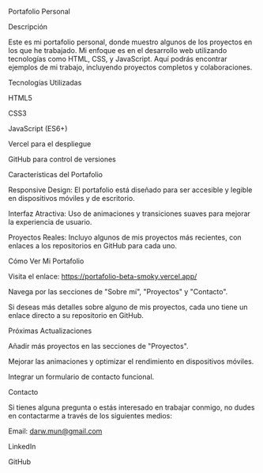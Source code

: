 Portafolio Personal

Descripción

Este es mi portafolio personal, donde muestro algunos de los proyectos en los que he trabajado. Mi enfoque es en el desarrollo web utilizando tecnologías como HTML, CSS, y JavaScript. Aquí podrás encontrar ejemplos de mi trabajo, incluyendo proyectos completos y colaboraciones.

Tecnologías Utilizadas

HTML5

CSS3

JavaScript (ES6+)

Vercel para el despliegue

GitHub para control de versiones

Características del Portafolio

Responsive Design: El portafolio está diseñado para ser accesible y legible en dispositivos móviles y de escritorio.

Interfaz Atractiva: Uso de animaciones y transiciones suaves para mejorar la experiencia de usuario.

Proyectos Reales: Incluyo algunos de mis proyectos más recientes, con enlaces a los repositorios en GitHub para cada uno.

Cómo Ver Mi Portafolio

Visita el enlace: https://portafolio-beta-smoky.vercel.app/

Navega por las secciones de "Sobre mí", "Proyectos" y "Contacto".

Si deseas más detalles sobre alguno de mis proyectos, cada uno tiene un enlace directo a su repositorio en GitHub.

Próximas Actualizaciones

Añadir más proyectos en las secciones de "Proyectos".

Mejorar las animaciones y optimizar el rendimiento en dispositivos móviles.

Integrar un formulario de contacto funcional.

Contacto

Si tienes alguna pregunta o estás interesado en trabajar conmigo, no dudes en contactarme a través de los siguientes medios:

Email: darw.mun@gmail.com

LinkedIn

GitHub
